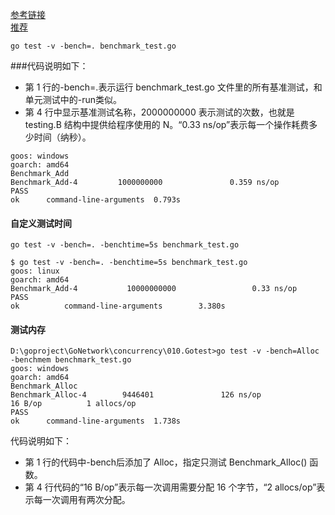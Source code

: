 [参考链接](http://c.biancheng.net/view/124.html)   
[推荐](https://www.jianshu.com/p/04124b5aa0b2)
```
go test -v -bench=. benchmark_test.go
```
###代码说明如下：
* 第 1 行的-bench=.表示运行 benchmark_test.go 文件里的所有基准测试，和单元测试中的-run类似。    
* 第 4 行中显示基准测试名称，2000000000 表示测试的次数，也就是 testing.B 结构中提供给程序使用的 N。“0.33 ns/op”表示每一个操作耗费多少时间（纳秒）。
```
goos: windows
goarch: amd64
Benchmark_Add
Benchmark_Add-4         1000000000               0.359 ns/op
PASS
ok      command-line-arguments  0.793s

```

#### 自定义测试时间
```
go test -v -bench=. -benchtime=5s benchmark_test.go
```
```
$ go test -v -bench=. -benchtime=5s benchmark_test.go
goos: linux
goarch: amd64
Benchmark_Add-4           10000000000                 0.33 ns/op
PASS
ok          command-line-arguments        3.380s
```

#### 测试内存
```
D:\goproject\GoNetwork\concurrency\010.Gotest>go test -v -bench=Alloc -benchmem benchmark_test.go
goos: windows
goarch: amd64
Benchmark_Alloc
Benchmark_Alloc-4        9446401               126 ns/op              16 B/op          1 allocs/op
PASS
ok      command-line-arguments  1.738s

```
代码说明如下：
* 第 1 行的代码中-bench后添加了 Alloc，指定只测试 Benchmark_Alloc() 函数。
* 第 4 行代码的“16 B/op”表示每一次调用需要分配 16 个字节，“2 allocs/op”表示每一次调用有两次分配。